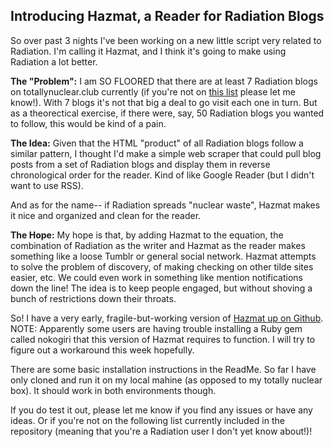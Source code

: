 ## Introducing Hazmat, a Reader for Radiation Blogs

So over past 3 nights I've been working on a new little script very related to Radiation. I'm calling it Hazmat, and I think it's going to make using Radiation a lot better. 

**The "Problem":** I am SO FLOORED that there are at least 7 Radiation blogs on totallynuclear.club currently (if you're not on [this list](https://github.com/sts10/hazmat/blob/master/following.rb) please let me know!). With 7 blogs it's not that big a deal to go visit each one in turn. But as a theorectical exercise, if there were, say, 50 Radiation blogs you wanted to follow, this would be kind of a pain.

**The Idea:** Given that the HTML "product" of all Radiation blogs follow a similar pattern, I thought I'd make a simple web scraper that could pull blog posts from a set of Radiation blogs and display them in reverse chronological order for the reader. Kind of like Google Reader (but I didn't want to use RSS).

And as for the name-- if Radiation spreads "nuclear waste", Hazmat makes it nice and organized and clean for the reader. 

**The Hope:** My hope is that, by adding Hazmat to the equation, the combination of Radiation as the writer and Hazmat as the reader makes something like a loose Tumblr or general social network. Hazmat attempts to solve the problem of discovery, of making checking on other tilde sites easier, etc. We could even work in something like mention notifications down the line! The idea is to keep people engaged, but without shoving a bunch of restrictions down their throats. 

So! I have a very early, fragile-but-working version of [Hazmat up on Github](https://github.com/sts10/hazmat). NOTE: Apparently some users are having trouble installing a Ruby gem called nokogiri that this version of Hazmat requires to function. I will try to figure out a workaround this week hopefully. 

There are some basic installation instructions in the ReadMe. So far I have only cloned and run it on my local mahine (as opposed to my totally nuclear box). It should work in both environments though. 

If you do test it out, please let me know if you find any issues or have any ideas. Or if you're not on the following list currently included in the repository (meaning that you're a Radiation user I don't yet know about!)! 
